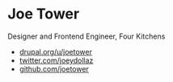# Joe Tower
Designer and Frontend Engineer, Four Kitchens

* [drupal.org/u/joetower](http://drupal.org/u/joetower)
* [twitter.com/joeydollaz](http://twitter.com/joeydollaz)
* [github.com/joetower](http://github.com/joetower)
